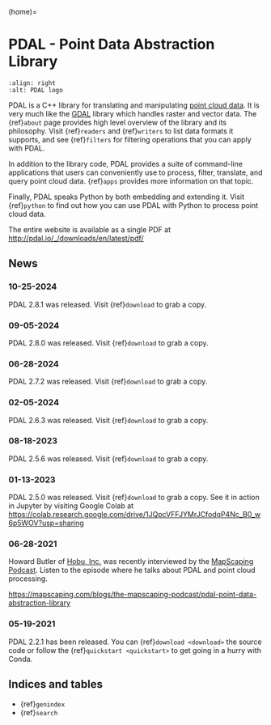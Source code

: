 (home)=

# PDAL - Point Data Abstraction Library

```{image} ./_static/pdal_logo.png
:align: right
:alt: PDAL logo
```

PDAL is a C++ library for translating and manipulating [point cloud
data][point cloud data].  It is very much like the [GDAL] library which handles raster and
vector data.  The {ref}`about` page provides high level overview of the library
and its philosophy. Visit {ref}`readers` and {ref}`writers` to list data
formats it supports, and see {ref}`filters` for filtering operations that you
can apply with PDAL.

In addition to the library code, PDAL provides a suite of command-line
applications that users can conveniently use to process, filter, translate, and
query point cloud data.  {ref}`apps` provides more information on that topic.

Finally, PDAL speaks Python by both embedding and extending it. Visit
{ref}`python` to find out how you can use PDAL with Python to process point
cloud data.

The entire website is available as a single PDF at <http://pdal.io/_/downloads/en/latest/pdf/>

## News

### **10-25-2024**

PDAL 2.8.1 was released. Visit {ref}`download` to grab a copy.

### **09-05-2024**

PDAL 2.8.0 was released. Visit {ref}`download` to grab a copy.

### **06-28-2024**

PDAL 2.7.2 was released. Visit {ref}`download` to grab a copy.

### **02-05-2024**

PDAL 2.6.3 was released. Visit {ref}`download` to grab a copy.

### **08-18-2023**

PDAL 2.5.6 was released. Visit {ref}`download` to grab a copy.

### **01-13-2023**

PDAL 2.5.0 was released. Visit {ref}`download` to grab a copy. See it in
action in Jupyter by visiting Google Colab at <https://colab.research.google.com/drive/1JQpcVFFJYMrJCfodqP4Nc_B0_w6p5WOV?usp=sharing>

### **06-28-2021**

Howard Butler of [Hobu, Inc.](https://hobu.co) was recently interviewed by the
[MapScaping Podcast](https://mapscaping.com). Listen to the episode where he
talks about PDAL and point cloud processing.

<https://mapscaping.com/blogs/the-mapscaping-podcast/pdal-point-data-abstraction-library>

### **05-19-2021**

PDAL 2.2.1 has been released. You can {ref}`download <download>` the source
code or follow the {ref}`quickstart <quickstart>` to get going in a
hurry with Conda.

## Indices and tables

- {ref}`genindex`
- {ref}`search`

[brad chambers]: http://github.com/chambbj
[bsd]: http://www.opensource.org/licenses/bsd-license.php
[gdal]: http://www.gdal.org
[howard butler]: http://github.com/hobu
[lidar]: http://en.wikipedia.org/wiki/LIDAR
[point cloud data]: http://en.wikipedia.org/wiki/Point_cloud
